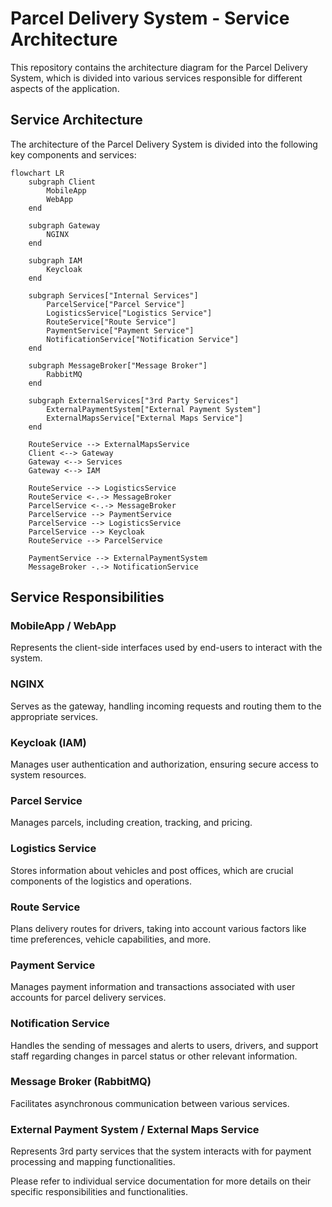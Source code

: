 # Parcel Delivery System - Service Architecture

This repository contains the architecture diagram for the Parcel Delivery System, which is divided into various services responsible for different aspects of the application.

## Service Architecture

The architecture of the Parcel Delivery System is divided into the following key components and services:

```mermaid
flowchart LR
    subgraph Client
        MobileApp
        WebApp
    end

    subgraph Gateway
        NGINX
    end

    subgraph IAM
        Keycloak
    end

    subgraph Services["Internal Services"]
        ParcelService["Parcel Service"]
        LogisticsService["Logistics Service"]
        RouteService["Route Service"]
        PaymentService["Payment Service"]
        NotificationService["Notification Service"]
    end

    subgraph MessageBroker["Message Broker"]
        RabbitMQ
    end

    subgraph ExternalServices["3rd Party Services"]
        ExternalPaymentSystem["External Payment System"]
        ExternalMapsService["External Maps Service"]
    end

    RouteService --> ExternalMapsService
    Client <--> Gateway
    Gateway <--> Services
    Gateway <--> IAM

    RouteService --> LogisticsService
    RouteService <-.-> MessageBroker
    ParcelService <-.-> MessageBroker
    ParcelService --> PaymentService
    ParcelService --> LogisticsService
    ParcelService --> Keycloak
    RouteService --> ParcelService

    PaymentService --> ExternalPaymentSystem
    MessageBroker -.-> NotificationService
```

## Service Responsibilities

### MobileApp / WebApp
Represents the client-side interfaces used by end-users to interact with the system.

### NGINX
Serves as the gateway, handling incoming requests and routing them to the appropriate services.

### Keycloak (IAM)
Manages user authentication and authorization, ensuring secure access to system resources.

### Parcel Service
Manages parcels, including creation, tracking, and pricing.

### Logistics Service
Stores information about vehicles and post offices, which are crucial components of the logistics and operations.

### Route Service
Plans delivery routes for drivers, taking into account various factors like time preferences, vehicle capabilities, and more.

### Payment Service
Manages payment information and transactions associated with user accounts for parcel delivery services.

### Notification Service
Handles the sending of messages and alerts to users, drivers, and support staff regarding changes in parcel status or other relevant information.

### Message Broker (RabbitMQ)
Facilitates asynchronous communication between various services.

### External Payment System / External Maps Service
Represents 3rd party services that the system interacts with for payment processing and mapping functionalities.

Please refer to individual service documentation for more details on their specific responsibilities and functionalities.
